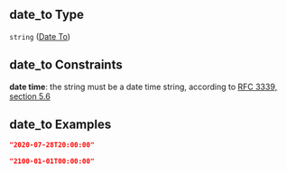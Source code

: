 ## date\_to Type

`string` ([Date To](iea43_wra_data_model-definitions-date-to.md))

## date\_to Constraints

**date time**: the string must be a date time string, according to [RFC 3339, section 5.6](https://tools.ietf.org/html/rfc3339 "check the specification")

## date\_to Examples

```json
"2020-07-28T20:00:00"
```

```json
"2100-01-01T00:00:00"
```
